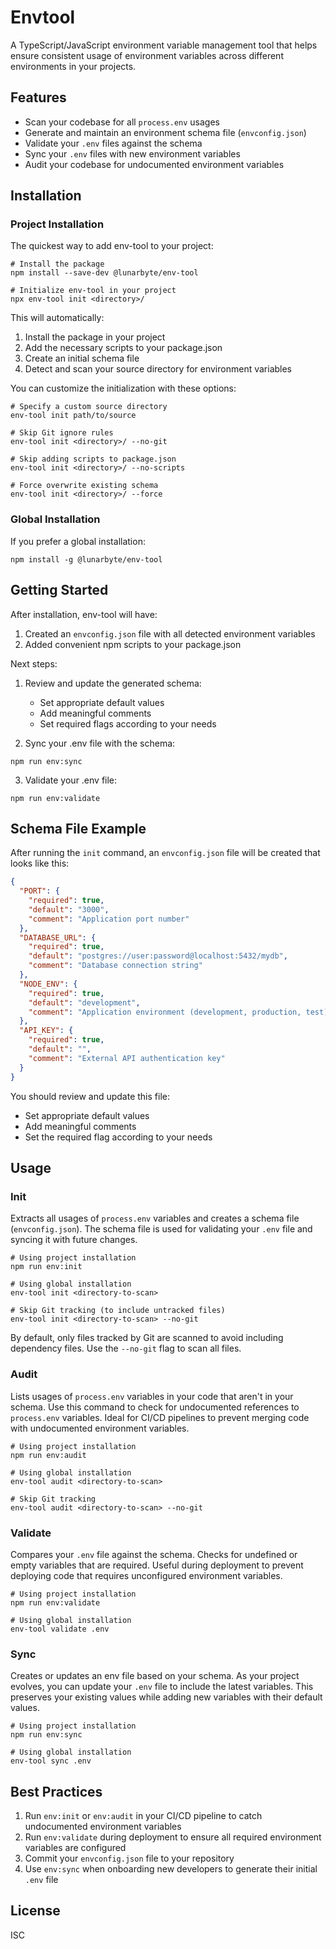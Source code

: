 # Envtool

A TypeScript/JavaScript environment variable management tool that helps ensure consistent usage of environment variables across different environments in your projects.

## Features

- Scan your codebase for all `process.env` usages
- Generate and maintain an environment schema file (`envconfig.json`)
- Validate your `.env` files against the schema
- Sync your `.env` files with new environment variables
- Audit your codebase for undocumented environment variables

## Installation

### Project Installation

The quickest way to add env-tool to your project:

```shell
# Install the package
npm install --save-dev @lunarbyte/env-tool

# Initialize env-tool in your project
npx env-tool init <directory>/
```

This will automatically:
1. Install the package in your project
2. Add the necessary scripts to your package.json
3. Create an initial schema file
4. Detect and scan your source directory for environment variables

You can customize the initialization with these options:
```shell
# Specify a custom source directory
env-tool init path/to/source

# Skip Git ignore rules
env-tool init <directory>/ --no-git

# Skip adding scripts to package.json
env-tool init <directory>/ --no-scripts

# Force overwrite existing schema
env-tool init <directory>/ --force
```

### Global Installation

If you prefer a global installation:

```shell
npm install -g @lunarbyte/env-tool
```

## Getting Started

After installation, env-tool will have:
1. Created an `envconfig.json` file with all detected environment variables
2. Added convenient npm scripts to your package.json

Next steps:

1. Review and update the generated schema:
   - Set appropriate default values
   - Add meaningful comments
   - Set required flags according to your needs

2. Sync your .env file with the schema:
```shell
npm run env:sync
```

3. Validate your .env file:
```shell
npm run env:validate
```

## Schema File Example

After running the `init` command, an `envconfig.json` file will be created that looks like this:

```json
{
  "PORT": {
    "required": true,
    "default": "3000",
    "comment": "Application port number"
  },
  "DATABASE_URL": {
    "required": true,
    "default": "postgres://user:password@localhost:5432/mydb",
    "comment": "Database connection string"
  },
  "NODE_ENV": {
    "required": true,
    "default": "development",
    "comment": "Application environment (development, production, test)"
  },
  "API_KEY": {
    "required": true,
    "default": "",
    "comment": "External API authentication key"
  }
}
```

You should review and update this file:
- Set appropriate default values
- Add meaningful comments 
- Set the required flag according to your needs

## Usage

### Init

Extracts all usages of `process.env` variables and creates a schema file (`envconfig.json`).
The schema file is used for validating your `.env` file and syncing it with future changes.

```shell
# Using project installation
npm run env:init

# Using global installation
env-tool init <directory-to-scan>

# Skip Git tracking (to include untracked files)
env-tool init <directory-to-scan> --no-git
```

By default, only files tracked by Git are scanned to avoid including dependency files. Use the `--no-git` flag to scan all files.

### Audit

Lists usages of `process.env` variables in your code that aren't in your schema.
Use this command to check for undocumented references to `process.env` variables.
Ideal for CI/CD pipelines to prevent merging code with undocumented environment variables.

```shell
# Using project installation
npm run env:audit

# Using global installation
env-tool audit <directory-to-scan>

# Skip Git tracking
env-tool audit <directory-to-scan> --no-git
```

### Validate

Compares your `.env` file against the schema. Checks for undefined or empty variables that are required.
Useful during deployment to prevent deploying code that requires unconfigured environment variables.

```shell
# Using project installation
npm run env:validate

# Using global installation
env-tool validate .env
```

### Sync

Creates or updates an env file based on your schema.
As your project evolves, you can update your `.env` file to include the latest variables.
This preserves your existing values while adding new variables with their default values.

```shell
# Using project installation
npm run env:sync

# Using global installation
env-tool sync .env
```

## Best Practices

1. Run `env:init` or `env:audit` in your CI/CD pipeline to catch undocumented environment variables
2. Run `env:validate` during deployment to ensure all required environment variables are configured
3. Commit your `envconfig.json` file to your repository
4. Use `env:sync` when onboarding new developers to generate their initial `.env` file

## License

ISC